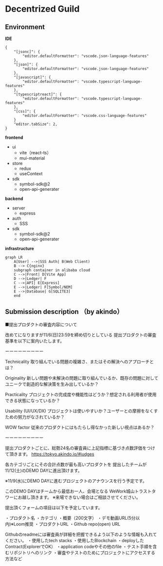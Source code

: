 # Decentrized Guild

## Environment

**IDE**
```
{
	"[jsonc]": {
		"editor.defaultFormatter": "vscode.json-language-features"
	},
	"[json]": {
		"editor.defaultFormatter": "vscode.json-language-features"
	},
	"[javascript]": {
		"editor.defaultFormatter": "vscode.typescript-language-features"
	},
	"[typescriptreact]": {
		"editor.defaultFormatter": "vscode.typescript-language-features"
	},
	"[css]": {
		"editor.defaultFormatter": "vscode.css-language-features"
	}
	"editor.tabSize": 2,
}
```

**frontend**

- ui
  - vite（react-ts）
  - mui-material
- store
  - redux
  - useContext
- sdk
  - symbol-sdk@2
  - open-api-generater

**backend**

- server
  - express
- auth
  - SSS
- sdk
  - symbol-sdk@2
  - open-api-generater

**infrastructure**
```mermaid
graph LR
    A[User] -->|SSS Auth| B(Web Client)
    B --> C{nginx}
    subgraph container in alibaba cloud
    C -->|Front| D[Vite App]
    D -->|Ledger| F
    C -->|API| E[Express]
    E -->|Ledger| F[Symbol/NEM]
    E -->|Database| G[SQLITE3]
    end
```

## Submission description （by akindo）

■提出プロダクトの審査内容について

改めてになりますが11/6(日)23:59を締め切りとしている
提出プロダクトの審査基準を以下に案内いたします。

ーーーーーーーーー

Technicality
取り組んでいる問題の複雑さ、またはその解決へのアプローチとは？

Originality
新しい問題や未解決の問題に取り組んでいるか、既存の問題に対してユニークで創造的な解決策を生み出しているか？

Practicality
プロジェクトの完成度や機能性はどうか？想定される利用者が使用できる状態になっているか？

Usability (UI/UX/DX)
プロジェクトは使いやすいか？ユーザーとの摩擦をなくすための努力がなされているか？

WOW factor
従来のプロダクトにはもたらし得なかった新しい視点はあるか？

ーーーーーーーーー

提出プロダクトごとに、総勢24名の審査員に上記指標に基づき点数評価をつけて頂きます。
https://tokyo.akindo.io/#judges

各カテゴリごとにその合計点数が最も高いプロダクトを
提出したチームが11/12(土)のDEMO DAYに進出頂けます。

※11/9(水)にDEMO DAYに進むプロジェクトのアナウンスを行う予定です。

このDEMO DAYはチームから最低お一人、会場となる
WeWork城山トラストタワーにお越し頂きます。
※来場できない場合はご相談させてください。

提出頂くフォームの項目は以下を予定しています。

・プロダクト名
・カテゴリ
・概要（200文字）
・デモ動画URL(5分以内)※Loom推奨
・プロダクトURL
・Github repo(open) URL

Githubのreadmeには審査員が詳細を把握できるよう以下のような情報も入れてください。
・使用したtech stacks
・使用したBlockchain
・deployしたContract(ExplorerでOK）
・application codeやその他のfile
・テスト手順を含むリポジトリへのリンク
・審査やテストのためにプロジェクトにアクセスする方法など
